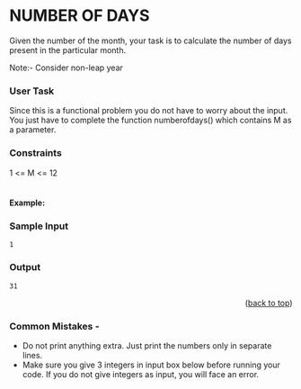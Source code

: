 # NUMBER OF DAYS

Given the number of the month, your task is to calculate the number of days present in the particular month.

Note:- Consider non-leap year

### User Task
Since this is a functional problem you do not have to worry about the input. You just have to complete the function numberofdays() which contains M as a parameter.

### Constraints
1 <= M <= 12 <br /><br />
#### Example:<br />
### Sample Input
```
1
```
### Output
```
31
```
<p align="right">(<a href="#top">back to top</a>)</p>

### Common Mistakes -
- Do not print anything extra. Just print the numbers only in separate lines.
- Make sure you give 3 integers in input box below before running your code. If you do not give integers as input, you will face an error.
